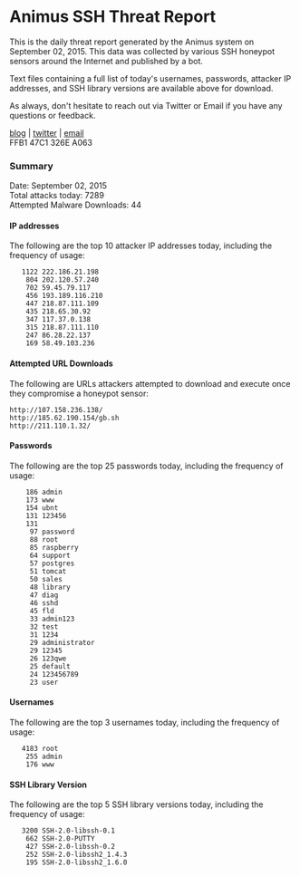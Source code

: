 # Animus SSH Threat Report

This is the daily threat report generated by the Animus system on September 02, 2015. This data was collected by various SSH honeypot sensors around the Internet and published by a bot.  

Text files containing a full list of today's usernames, passwords, attacker IP addresses, and SSH library versions are available above for download.  

As always, don't hesitate to reach out via Twitter or Email if you have any questions or feedback.  

[blog](http://morris.guru) | [twitter](https://twitter.com/andrew___morris) | [email](mailto:andrew@morris.guru)  
FFB1 47C1 326E A063  

### Summary

Date: September 02, 2015  
Total attacks today: 7289  
Attempted Malware Downloads: 44 

#### IP addresses
The following are the top 10 attacker IP addresses today, including the frequency of usage:
```
   1122 222.186.21.198
    804 202.120.57.240
    702 59.45.79.117
    456 193.189.116.210
    447 218.87.111.109
    435 218.65.30.92
    347 117.37.0.138
    315 218.87.111.110
    247 86.28.22.137
    169 58.49.103.236
```

#### Attempted URL Downloads
The following are URLs attackers attempted to download and execute once they compromise a honeypot sensor:
```
http://107.158.236.138/
http://185.62.190.154/gb.sh
http://211.110.1.32/
```

#### Passwords
The following are the top 25 passwords today, including the frequency of usage:
```
    186 admin
    173 www
    154 ubnt
    131 123456
    131 
     97 password
     88 root
     85 raspberry
     64 support
     57 postgres
     51 tomcat
     50 sales
     48 library
     47 diag
     46 sshd
     45 fld
     33 admin123
     32 test
     31 1234
     29 administrator
     29 12345
     26 123qwe
     25 default
     24 123456789
     23 user
```

#### Usernames
The following are the top 3 usernames today, including the frequency of usage:
```
   4183 root
    255 admin
    176 www
```

#### SSH Library Version
The following are the top 5 SSH library versions today, including the frequency of usage:
```
   3200 SSH-2.0-libssh-0.1
    662 SSH-2.0-PUTTY
    427 SSH-2.0-libssh-0.2
    252 SSH-2.0-libssh2_1.4.3
    195 SSH-2.0-libssh2_1.6.0
```
